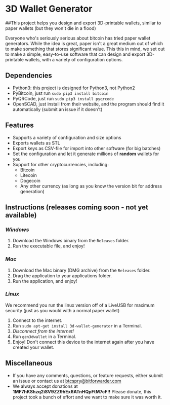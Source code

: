 # 3D Wallet Generator
##This project helps you design and export 3D-printable wallets, similar to paper wallets (but they won't die in a flood)

Everyone who's seriously serious about bitcoin has tried paper wallet generators.  While the idea is great, paper isn't a great medium out of which to make something that stores significant value.  This this in mind, we set out to make a simple, easy-to-use software that can design and export 3D-printable wallets, with a variety of configuration options.

## Dependencies
- Python3: this project is designed for Python3, not Python2
- PyBitcoin, just run `sudo pip3 install bitcoin`
- PyQRCode, just run `sudo pip3 install pyqrcode`
- OpenSCAD, just install from their website, and the program should find it automatically (submit an issue if it doesn't)

## Features
- Supports a variety of configuration and size options
- Exports wallets as STL
- Export keys as CSV-file for import into other software (for big batches)
- Set the configuration and let it generate millions of **random** wallets for you
- Support for other cryptocurrencies, including:
  - Bitcoin
  - Litecoin
  - Dogecoin
  - Any other currency (as long as you know the version bit for address generation)

## Instructions (releases coming soon - not yet available)
### *Windows*
1. Download the Windows binary from the `Releases` folder.
2. Run the executable file, and enjoy!

### *Mac*
1. Download the Mac binary (DMG archive) from the `Releases` folder.
2. Drag the application to your applications folder.
3. Run the application, and enjoy!

### *Linux*
We recommend you run the linux version off of a LiveUSB for maximum security (just as you would with a normal paper wallet)
1. Connect to the internet.
2. Run `sudo apt-get install 3d-wallet-generator` in a Terminal.
3. *Disconnect from the internet!*
4. Run `gen3dwallet` in a Terminal.
5. Enjoy!  Don't connect this device to the internet again after you have created your wallet.

## Miscellaneous
- If you have any comments, questions, or feature requests, either submit an issue or contact us at btcspry@bitforwarder.com
- We always accept donations at **1MF7hKShzq2iSV9ZZ9hEx6ATnHQpFtM7cF!!**  Please donate, this project took a bunch of effort and we want to make sure it was worth it.

